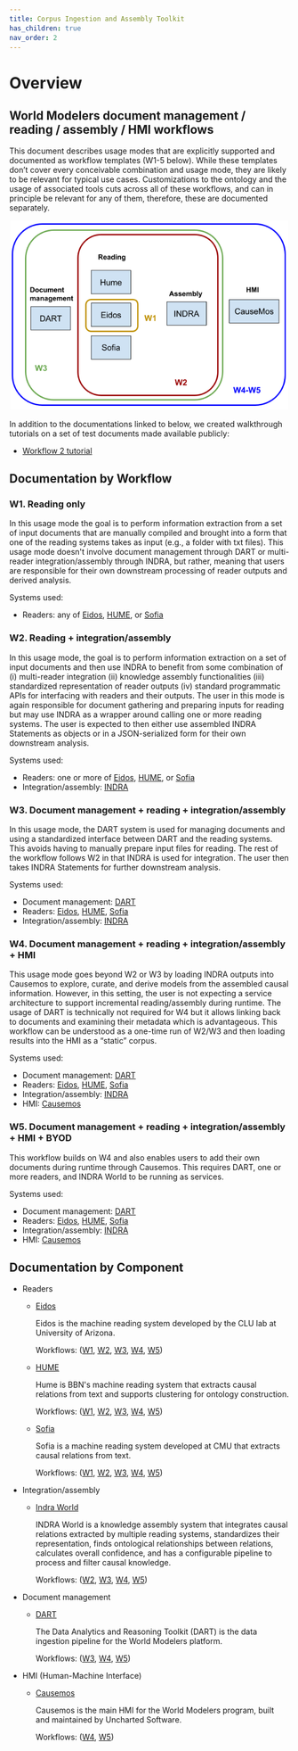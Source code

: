 ```yaml
---
title: Corpus Ingestion and Assembly Toolkit
has_children: true
nav_order: 2
---
```


# Overview
## World Modelers document management / reading / assembly / HMI workflows

This document describes usage modes that are explicitly supported and documented as workflow templates (W1-5 below). While these templates don’t cover every conceivable combination and usage mode, they are likely to be relevant for typical use cases. Customizations to the ontology and the usage of associated tools cuts across all of these workflows, and can in principle be relevant for any of them, therefore, these are documented separately.

<p align="center">
  <img src="images/workflows.png" width="500">
</p>

In addition to the documentations linked to below, we created walkthrough
tutorials on a set of test documents made available publicly:

- [Workflow 2 tutorial](reading-assembly/w2_tutorial.html#w2)

## Documentation by Workflow

<a id="w1"></a>
### W1. Reading only
In this usage mode the goal is to perform information extraction from a set of input documents that are manually compiled and brought into a form that one of the reading systems takes as input (e.g., a folder with txt files). This usage mode doesn't involve document management through DART or multi-reader integration/assembly through INDRA, but rather, meaning that users are responsible for their own downstream processing of reader outputs and derived analysis.

Systems used:
  * Readers: any of [Eidos](reading-assembly/eidos.html#w1), [HUME](reading-assembly/hume.html#w1), or [Sofia](reading-assembly/sofia.html#w1)

<a id="w2"></a>
### W2. Reading + integration/assembly
In this usage mode, the goal is to perform information extraction on a set of input documents and then use INDRA to benefit from some combination of (i) multi-reader integration
(ii) knowledge assembly functionalities
(iii) standardized representation of reader outputs
(iv) standard programmatic APIs for interfacing with readers and their outputs.
The user in this mode is again responsible for document gathering and preparing inputs for reading but may use INDRA as a wrapper around calling one or more reading systems. The user is expected to then either use assembled INDRA Statements as objects or in a JSON-serialized form for their own downstream analysis.

Systems used:
  * Readers: one or more of [Eidos](reading-assembly/eidos.html#w2), [HUME](reading-assembly/hume.html#w2), or [Sofia](reading-assembly/sofia.html#w2)
  * Integration/assembly: [INDRA](reading-assembly/indra.html#w2)

<a id="w3"></a>
### W3. Document management + reading + integration/assembly
In this usage mode, the DART system is used for managing documents and using a standardized interface between DART and the reading systems. This avoids having to manually prepare input files for reading. The rest of the workflow follows W2 in that INDRA is used for integration. The user then takes INDRA Statements for further downstream analysis.

Systems used:
  * Document management: [DART](reading-assembly/dart.html#w3)
  * Readers: [Eidos](reading-assembly/eidos.html#w3), [HUME](reading-assembly/hume.html#w3), [Sofia](reading-assembly/sofia.html#w3)
  * Integration/assembly: [INDRA](reading-assembly/indra.html#w3)

<a id="w4"></a>
### W4. Document management + reading + integration/assembly + HMI
This usage mode goes beyond W2 or W3 by loading INDRA outputs into Causemos to explore, curate, and derive models from the assembled causal information. However, in this setting, the user is not expecting a service architecture to support incremental reading/assembly during runtime. The usage of DART is technically not required for W4 but it allows linking back to documents and examining their metadata which is advantageous. This workflow can be understood as a one-time run of W2/W3 and then loading results into the HMI as a “static” corpus.

Systems used:
  * Document management: [DART](reading-assembly/dart.html#w4)
  * Readers: [Eidos](reading-assembly/eidos.html#w4), [HUME](reading-assembly/hume.html#w4), [Sofia](reading-assembly/sofia.html#w4)
  * Integration/assembly: [INDRA](reading-assembly/indra.html#w4)
  * HMI: [Causemos](reading-assembly/causemos.html#w4)

<a id="w5"></a>
### W5. Document management + reading + integration/assembly + HMI + BYOD
This workflow builds on W4 and also enables users to add their own documents during runtime through Causemos. This requires DART, one or more readers, and INDRA World to be running as services.

Systems used:
  * Document management: [DART](reading-assembly/dart.html#w5)
  * Readers: [Eidos](reading-assembly/eidos.html#w5), [HUME](reading-assembly/hume.html#w5), [Sofia](reading-assembly/sofia.html#w5)
  * Integration/assembly: [INDRA](reading-assembly/indra.html#w5)
  * HMI: [Causemos](reading-assembly/causemos.html#w5)

## Documentation by Component

* Readers
  * [Eidos](reading-assembly/eidos.html)

    Eidos is the machine reading system developed by the CLU lab at University of Arizona.
  
    Workflows: ([W1](reading-assembly/eidos.html#w1), [W2](reading-assembly/eidos.html#w2), [W3](reading-assembly/eidos.html#w3), [W4](reading-assembly/eidos.html#w4), [W5](reading-assembly/eidos.html#w5))

  * [HUME](reading-assembly/hume.html)
  
    Hume is BBN's machine reading system that extracts causal relations from text and supports clustering for ontology construction.
    
    Workflows: ([W1](reading-assembly/hume.html#w1), [W2](reading-assembly/hume.html#w2), [W3](reading-assembly/hume.html#w3), [W4](reading-assembly/hume.html#w4), [W5](reading-assembly/hume.html#w5))

  * [Sofia](reading-assembly/sofia.html)

    Sofia is a machine reading system developed at CMU that extracts causal relations from text.
  
    Workflows: ([W1](reading-assembly/sofia.html#w1), [W2](reading-assembly/sofia.html#w2), [W3](reading-assembly/sofia.html#w3), [W4](reading-assembly/sofia.html#w4), [W5](reading-assembly/sofia.html#w5))

* Integration/assembly
  * [Indra World](reading-assembly/indra.html)
  
    INDRA World is a knowledge assembly system that integrates causal relations extracted by multiple reading systems,
    standardizes their representation, finds ontological relationships between relations, calculates overall confidence,
    and has a configurable pipeline to process and filter causal knowledge.
  
    Workflows: ([W2](reading-assembly/indra.html#w2), [W3](reading-assembly/indra.html#w3), [W4](reading-assembly/indra.html#w4), [W5](reading-assembly/indra.html#w5))

* Document management
  * [DART](reading-assembly/dart.html)
  
    The Data Analytics and Reasoning Toolkit (DART) is the data ingestion pipeline for the World Modelers platform.
    
    Workflows: ([W3](reading-assembly/dart.html#w3), [W4](reading-assembly/dart.html#w4), [W5](reading-assembly/dart.html#w5))

* HMI (Human-Machine Interface)
  * [Causemos](reading-assembly/causemos.html)
  
    Causemos is the main HMI for the World Modelers program, built and maintained by Uncharted Software.
  
    Workflows: ([W4](reading-assembly/causemos.html#w4), [W5](reading-assembly/causemos.html#w5))
